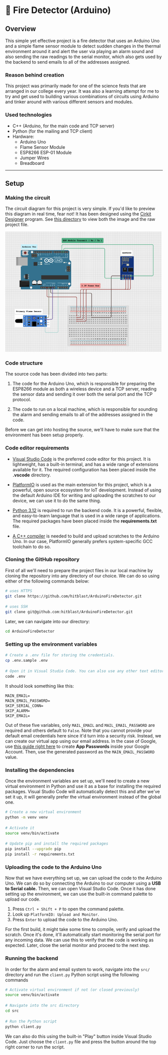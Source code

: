 # 🤖 Fire Detector (Arduino)

## Overview

This simple yet effective project is a fire detector that uses an Arduino Uno and a simple flame sensor module to detect sudden changes in the thermal environment around it and alert the user via playing an alarm sound and also sending the raw readings to the serial monitor, which also gets used by the backend to send emails to all of the addresses assigned.

### Reason behind creation

This project was primarily made for one of the science fests that are arranged in our college every year. It was also a learning attempt for me to try and get used to building various combinations of circuits using Arduino and tinker around with various different sensors and modules.

### Used technologies

- C++ (Arduino, for the main code and TCP server)
- Python (for the mailing and TCP client)
- Hardware:
    - Arduino Uno
    - Flame Sensor Module
    - ESP8266 ESP-01 Module
    - Jumper Wires
    - Breadboard

---

## Setup

### Making the circuit

The circuit diagram for this project is very simple. If you'd like to preview this diagram in real time, fear not! It has been designed using the [Cirkit Designer](https://www.cirkitstudio.com) program. See [this directory](diagram) to view both the image and the raw project file.

<img src="diagram/circuit.png" style="width: 500px; height: auto;" alt="Circuit Diagram">

### Code structure

The source code has been divided into two parts:

1. The code for the Arduino Uno, which is responsible for preparing the ESP8266 module as both a wireless device and a TCP server, reading the sensor data and sending it over both the serial port and the TCP protocol.

2. The code to run on a local machine, which is responsible for sounding the alarm and sending emails to all of the addresses assigned in the code.

Before we can get into hosting the source, we'll have to make sure that the environment has been setup properly.

### Code editor requirements

- [Visual Studio Code](https://code.visualstudio.com) is the preferred code editor for this project. It is lightweight, has a built-in terminal, and has a wide range of extensions available for it. The required configuration has been placed inside the **.vscode** directory. 

- [PlatformIO](https://platformio.org) is used as the main extension for this project, which is a powerful, open source ecosystem for IoT development. Instead of using the default Arduino IDE for writing and uploading the scratches to our device, we can use it to do the same thing.

- [Python 3.12](https://www.python.org/downloads) is required to run the backend code. It is a powerful, flexible, and easy-to-learn language that is used in a wide range of applications. The required packages have been placed inside the **requirements.txt** file.

- [A C++ compiler](https://gcc.gnu.org) is needed to build and upload scratches to the Arduino Uno. In our case, PlatformIO generally prefers system-specific GCC toolchain to do so.

### Cloning the GitHub repository

First of all we'll need to prepare the project files in our local machine by cloning the repository into any directory of our choice. We can do so using either of the following commands below:

```bash
# uses HTTPS
git clone https://github.com/hitblast/ArduinoFireDetector.git

# uses SSH
git clone git@github.com:hitblast/ArduinoFireDetector.git
```

Later, we can navigate into our directory:

```bash
cd ArduinoFireDetector
```

### Setting up the environment variables

```bash
# Create a .env file for storing the credentials.
cp .env.sample .env

# Open it in Visual Studio Code. You can also use any other text editor of your choice.
code .env
```

It should look something like this:

```env
MAIN_EMAIL=
MAIN_EMAIL_PASSWORD=
SKIP_SERIAL_CONN=
SKIP_ALARM=
SKIP_EMAIL=
```

Out of these five variables, only `MAIL_EMAIL` and `MAIL_EMAIL_PASSWORD` are required and others default to `False`. 
Note that you cannot provide your default email credentials here since it'd turn into a security risk. Instead, we can create our virtual app using our email address. In the case of Google, use [this guide right here](https://support.google.com/accounts/answer/185833?hl=en) to create **App Passwords** inside your Google Account. Then, use the generated password as the `MAIN_EMAIL_PASSWORD` value.

### Installing the dependencies

Once the environment variables are set up, we'll need to create a new virtual environment in Python and use it as a base for installing the required packages. Visual Studio Code will automatically detect this and after we've set it up, it will generally prefer the virtual environment instead of the global one.

```bash
# Create a new virtual environment
python -m venv venv

# Activate it
source venv/bin/activate

# Update pip and install the required packages
pip install --upgrade pip
pip install -r requirements.txt
```

### Uploading the code to the Arduino Uno

Now that we have everything set up, we can upload the code to the Arduino Uno. We can do so by connecting the Arduino to our computer using a **USB to Serial cable.** Then, we can open Visual Studio Code. Once it has done setting up the environment, we can use the built-in command palette to upload our code.

1. Press `Ctrl + Shift + P` to open the command palette.
2. Look up `PlatformIO: Upload and Monitor`.
3. Press `Enter` to upload the code to the Arduino Uno.

For the first build, it might take some time to compile, verify and upload the scratch. Once it's done, it'll automatically start monitoring the serial port for any incoming data. We can use this to verify that the code is working as expected. Later, close the serial monitor and proceed to the next step.

### Running the backend

In order for the alarm and email system to work, navigate into the `src/` directory and run the `client.py` Python script using the following commands

```bash
# Activate virtual environment if not (or closed previously)
source venv/bin/activate

# Navigate into the src directory
cd src

# Run the Python script
python client.py
```

We can also do this using the built-in "Play" button inside Visual Studio Code. Just choose the `client.py` file and press the button around the top right corner to run the script.